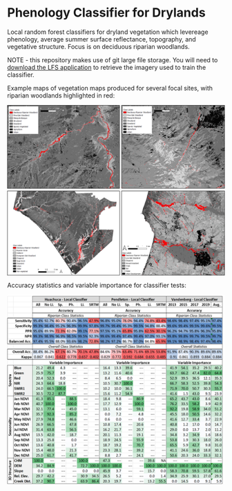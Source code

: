 # Phenology Classifier for Drylands

Local random forest classifiers for dryland vegetation which levereage phenology, average summer surface reflectance, topography, and vegetative structure. Focus is on deciduous riparian woodlands.

NOTE - this repository makes use of git large file storage. You will need to [download the LFS application](https://git-lfs.com/) to retrieve the imagery used to train the classifier. 

Example maps of vegetation maps produced for several focal sites, with riparian woodlands highlighted in red:

<a href="url"><img src="https://raw.githubusercontent.com/conormcmahon/phenology_classifier_drylands/main/output_plots/class_plots.png" align="center" width="600" ></a>

Accuracy statistics and variable importance for classifier tests:

<a href="url"><img src="https://raw.githubusercontent.com/conormcmahon/phenology_classifier_drylands/main/output_plots/variable_importance.png" align="center" width="600" ></a>
